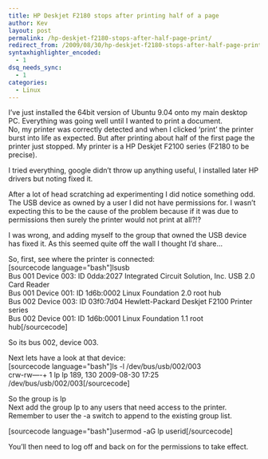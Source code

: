 ```yaml
---
title: HP Deskjet F2180 stops after printing half of a page
author: Kev
layout: post
permalink: /hp-deskjet-f2180-stops-after-half-page-print/
redirect_from: /2009/08/30/hp-deskjet-f2180-stops-after-half-page-print/
syntaxhighlighter_encoded:
  - 1
dsq_needs_sync:
  - 1
categories:
  - Linux
---
```

I&#8217;ve just installed the 64bit version of Ubuntu 9.04 onto my main desktop PC. Everything was going well until I wanted to print a document.  
No, my printer was correctly detected and when I clicked &#8216;print&#8217; the printer burst into life as expected. But after printing about half of the first page the printer just stopped. My printer is a HP Deskjet F2100 series (F2180 to be precise).

I tried everything, google didn&#8217;t throw up anything useful, I installed later HP drivers but noting fixed it.

After a lot of head scratching ad experimenting I did notice something odd. The USB device as owned by a user I did not have permissions for. I wasn&#8217;t expecting this to be the cause of the problem because if it was due to permissions then surely the printer would not print at all?!? 

I was wrong, and adding myself to the group that owned the USB device has fixed it. As this seemed quite off the wall I thought I&#8217;d share&#8230;  
<!--more-->

  
So, first, see where the printer is connected:  
[sourcecode language="bash"]lsusb  
Bus 001 Device 003: ID 0dda:2027 Integrated Circuit Solution, Inc. USB 2.0 Card Reader  
Bus 001 Device 001: ID 1d6b:0002 Linux Foundation 2.0 root hub  
Bus 002 Device 003: ID 03f0:7d04 Hewlett-Packard Deskjet F2100 Printer series  
Bus 002 Device 001: ID 1d6b:0001 Linux Foundation 1.1 root hub[/sourcecode]

So its bus 002, device 003.

Next lets have a look at that device:  
[sourcecode language="bash"]ls -l /dev/bus/usb/002/003  
crw-rw&#8212;-+ 1 lp lp 189, 130 2009-08-30 17:25 /dev/bus/usb/002/003[/sourcecode]

So the group is lp  
Next add the group lp to any users that need access to the printer. Remember to user the -a switch to append to the existing group list.

[sourcecode language="bash"]usermod -aG lp userid[/sourcecode]

You&#8217;ll then need to log off and back on for the permissions to take effect.